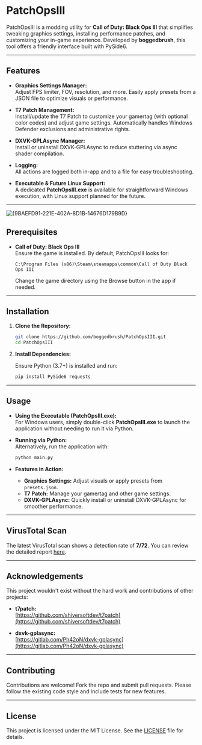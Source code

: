 # PatchOpsIII

PatchOpsIII is a modding utility for **Call of Duty: Black Ops III** that simplifies tweaking graphics settings, installing performance patches, and customizing your in-game experience. Developed by **boggedbrush**, this tool offers a friendly interface built with PySide6.

---

## Features

- **Graphics Settings Manager:**  
  Adjust FPS limiter, FOV, resolution, and more. Easily apply presets from a JSON file to optimize visuals or performance.

- **T7 Patch Management:**  
  Install/update the T7 Patch to customize your gamertag (with optional color codes) and adjust game settings. Automatically handles Windows Defender exclusions and administrative rights.

- **DXVK-GPLAsync Manager:**  
  Install or uninstall DXVK-GPLAsync to reduce stuttering via async shader compilation.

- **Logging:**  
  All actions are logged both in-app and to a file for easy troubleshooting.

- **Executable & Future Linux Support:**  
  A dedicated **PatchOpsIII.exe** is available for straightforward Windows execution, with Linux support planned for the future.

---

![{9BAEFD91-221E-402A-8D1B-14676D179B9D}](https://github.com/user-attachments/assets/857e3460-98b4-45c7-bc4e-cd1fcdfef9fb)

## Prerequisites

- **Call of Duty: Black Ops III**  
  Ensure the game is installed. By default, PatchOpsIII looks for:
  ```
  C:\Program Files (x86)\Steam\steamapps\common\Call of Duty Black Ops III
  ```
  Change the game directory using the Browse button in the app if needed.

---

## Installation

1. **Clone the Repository:**

   ```bash
   git clone https://github.com/boggedbrush/PatchOpsIII.git
   cd PatchOpsIII
   ```

2. **Install Dependencies:**

   Ensure Python (3.7+) is installed and run:

   ```bash
   pip install PySide6 requests
   ```

---

## Usage

- **Using the Executable (PatchOpsIII.exe):**  
  For Windows users, simply double-click **PatchOpsIII.exe** to launch the application without needing to run it via Python.

- **Running via Python:**  
  Alternatively, run the application with:

  ```bash
  python main.py
  ```

- **Features in Action:**  
  - **Graphics Settings:** Adjust visuals or apply presets from `presets.json`.
  - **T7 Patch:** Manage your gamertag and other game settings.
  - **DXVK-GPLAsync:** Quickly install or uninstall DXVK-GPLAsync for smoother performance.

---

## VirusTotal Scan

The latest VirusTotal scan shows a detection rate of **7/72**. You can review the detailed report [here](https://www.virustotal.com/gui/file/9e3c5faad8fe8f459ec254ef9d1570a31b9c0433d90b7f52298dace445fced52).

---

## Acknowledgements

This project wouldn't exist without the hard work and contributions of other projects:

- **t7patch:**  
  [https://github.com/shiversoftdev/t7patch](https://github.com/shiversoftdev/t7patch)

- **dxvk-gplasync:**  
  [https://gitlab.com/Ph42oN/dxvk-gplasync](https://gitlab.com/Ph42oN/dxvk-gplasync)

---

## Contributing

Contributions are welcome! Fork the repo and submit pull requests. Please follow the existing code style and include tests for new features.

---

## License

This project is licensed under the MIT License. See the [LICENSE](LICENSE) file for details.